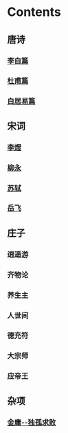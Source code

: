 # Contents

## 唐诗

### [李白篇](Tang/libai.md) 
### [杜甫篇](Tang/dufu.md)
### [白居易篇](Tang/baijuyi.md)


## 宋词

### [李煜](liyu.md)
### [柳永](liuyong.md)
### [苏轼](sushi.md)
### [岳飞](yuefei.md)


## 庄子
### 逍遥游
### 齐物论
### 养生主
### 人世间
### 德充符
### 大宗师
### 应帝王


## 杂项

### [金庸--独孤求败](jinyong.md)
